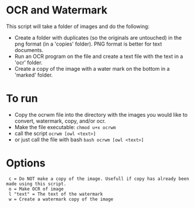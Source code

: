 # OCR and Watermark

This script will take a folder of images and do the following:

- Create a folder with duplicates (so the originals are untouched) in the png format (in a 'copies' folder). PNG format is better for text documents.
- Run an OCR program on the file and create a text file with the text in a 'ocr' folder.
- Create a copy of the image with a water mark on the bottom in a 'marked' folder.


# To run

- Copy the ocrwm file into the directory with the images you would like to convert, watermark, copy, and/or ocr.
- Make the file executable:
   ```chmod u+x ocrwm```
- call the script
   ```ocrwm [owl <text>]```
- or just call the file with bash
   ```bash ocrwm [owl <text>]```

# Options

```
 c = Do NOT make a copy of the image. Usefull if copy has already been made using this script.
 o = Make OCR of image
 l "text" = The text of the watermark
 w = Create a watermark copy of the image
```
